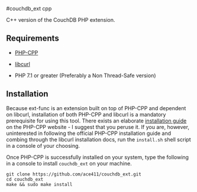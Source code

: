 #couchdb_ext cpp

C++ version of the CouchDB PHP extension.

## Requirements

- [PHP-CPP](https://www.php-cpp.com/)

- [libcurl](https://https://curl.haxx.se/libcurl/)

- PHP 7.1 or greater (Preferably a Non Thread-Safe version)

## Installation

Because ext-func is an extension built on top of PHP-CPP and dependent on libcurl, installation of both PHP-CPP and libcurl is a mandatory prerequisite for using this tool. There exists an elaborate [installation guide](http://www.php-cpp.com/documentation/install) on the PHP-CPP website - I suggest that you peruse it. If you are, however, uninterested in following the official PHP-CPP installation guide and combing through the libcurl installation docs, run the ```install.sh``` shell script in a console of your choosing.

Once PHP-CPP is successfully installed on your system, type the following in a console to install ```couchdb_ext``` on your machine.

```
git clone https://github.com/ace411/couchdb_ext.git
cd couchdb_ext
make && sudo make install
```


